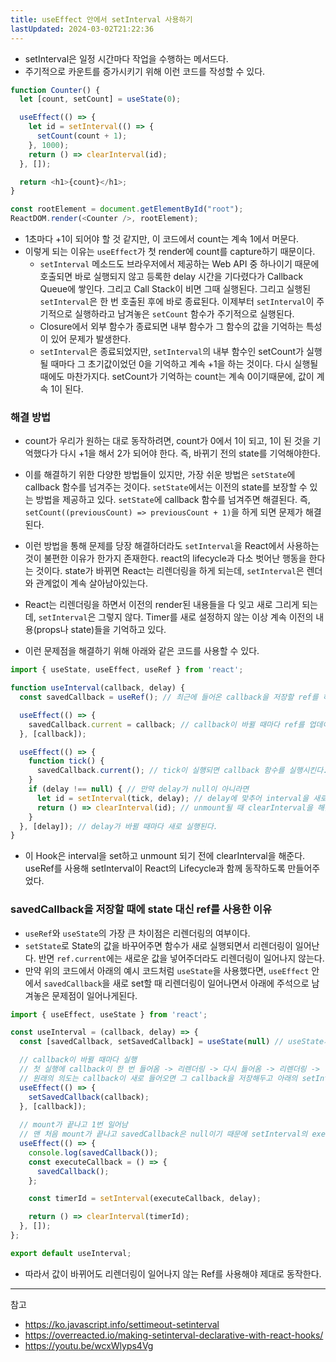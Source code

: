 ```yaml
---
title: useEffect 안에서 setInterval 사용하기
lastUpdated: 2024-03-02T21:22:36
---
```


- setInterval은 일정 시간마다 작업을 수행하는 메서드다. 
- 주기적으로 카운트를 증가시키기 위해 이런 코드를 작성할 수 있다.
  
```js
function Counter() {
  let [count, setCount] = useState(0);

  useEffect(() => {
    let id = setInterval(() => {
      setCount(count + 1);
    }, 1000);
    return () => clearInterval(id);
  }, []);

  return <h1>{count}</h1>;
}

const rootElement = document.getElementById("root");
ReactDOM.render(<Counter />, rootElement);
```

- 1초마다 +1이 되어야 할 것 같지만, 이 코드에서 count는 계속 1에서 머문다.
- 이렇게 되는 이유는 `useEffect`가 첫 render에 count를 capture하기 때문이다. 
  - `setInterval` 메소드도 브라우저에서 제공하는 Web API 중 하나이기 때문에 호출되면 바로 실행되지 않고 등록한 delay 시간을 기다렸다가 Callback Queue에 쌓인다. 그리고 Call Stack이 비면 그때 실행된다. 그리고 실행된 `setInterval`은 한 번 호출된 후에 바로 종료된다. 이제부터 `setInterval`이 주기적으로 실행하라고 남겨놓은 `setCount` 함수가 주기적으로 실행된다. 
  - Closure에서 외부 함수가 종료되면 내부 함수가 그 함수의 값을 기억하는 특성이 있어 문제가 발생한다.
  - `setInterval`은 종료되었지만, `setInterval`의 내부 함수인 setCount가 실행될 때마다 그 초기값이었던 0을 기억하고 계속 +1을 하는 것이다. 다시 실행될 때에도 마찬가지다. setCount가 기억하는 count는 계속 0이기때문에, 값이 계속 1이 된다.

### 해결 방법

- count가 우리가 원하는 대로 동작하려면, count가 0에서 1이 되고, 1이 된 것을 기억했다가 다시 +1을 해서 2가 되어야 한다. 즉, 바뀌기 전의 state를 기억해야한다. 
- 이를 해결하기 위한 다양한 방법들이 있지만, 가장 쉬운 방법은 `setState`에 callback 함수를 넘겨주는 것이다. `setState`에서는 이전의 state를 보장할 수 있는 방법을 제공하고 있다. `setState`에 callback 함수를 넘겨주면 해결된다. 즉, `setCount((previousCount) => previousCount + 1)`을 하게 되면 문제가 해결된다.
  
- 이런 방법을 통해 문제를 당장 해결하더라도 `setInterval`을 React에서 사용하는 것이 불편한 이유가 한가지 존재한다. react의 lifecycle과 다소 벗어난 행동을 한다는 것이다. state가 바뀌면 React는 리렌더링을 하게 되는데, `setInterval`은 렌더와 관계없이 계속 살아남아있는다. 
- React는 리렌더링을 하면서 이전의 render된 내용들을 다 잊고 새로 그리게 되는데, `setInterval`은 그렇지 않다. Timer를 새로 설정하지 않는 이상 계속 이전의 내용(props나 state)들을 기억하고 있다. 
- 이런 문제점을 해결하기 위해 아래와 같은 코드를 사용할 수 있다.
  
```js
import { useState, useEffect, useRef } from 'react';

function useInterval(callback, delay) {
  const savedCallback = useRef(); // 최근에 들어온 callback을 저장할 ref를 하나 만든다.

  useEffect(() => {
    savedCallback.current = callback; // callback이 바뀔 때마다 ref를 업데이트 해준다.
  }, [callback]);

  useEffect(() => {
    function tick() {
      savedCallback.current(); // tick이 실행되면 callback 함수를 실행시킨다.
    }
    if (delay !== null) { // 만약 delay가 null이 아니라면 
      let id = setInterval(tick, delay); // delay에 맞추어 interval을 새로 실행시킨다.
      return () => clearInterval(id); // unmount될 때 clearInterval을 해준다.
    }
  }, [delay]); // delay가 바뀔 때마다 새로 실행된다.
}
```

- 이 Hook은 interval을 set하고 unmount 되기 전에 clearInterval을 해준다. useRef를 사용해 setInterval이 React의 Lifecycle과 함께 동작하도록 만들어주었다. 

### savedCallback을 저장할 때에 state 대신 ref를 사용한 이유

- `useRef`와 `useState`의 가장 큰 차이점은 리렌더링의 여부이다. 
- `setState`로 State의 값을 바꾸어주면 함수가 새로 실행되면서 리렌더링이 일어난다. 반면 `ref.current`에는 새로운 값을 넣어주더라도 리렌더링이 일어나지 않는다.
- 만약 위의 코드에서 아래의 예시 코드처럼 `useState`을 사용했다면, `useEffect` 안에서 `savedCallback`을 새로 set할 때 리렌더링이 일어나면서 아래에 주석으로 남겨놓은 문제점이 일어나게된다.

```js
import { useEffect, useState } from 'react';

const useInterval = (callback, delay) => {
  const [savedCallback, setSavedCallback] = useState(null) // useState사용

  // callback이 바뀔 때마다 실행
  // 첫 실행에 callback이 한 번 들어옴 -> 리렌더링 -> 다시 들어옴 -> 리렌더링 -> .. 무한 반복
  // 원래의 의도는 callback이 새로 들어오면 그 callback을 저장해두고 아래의 setInterval을 다시 실행해주려는 의도
  useEffect(() => {
    setSavedCallback(callback);
  }, [callback]);
  
  // mount가 끝나고 1번 일어남
  // 맨 처음 mount가 끝나고 savedCallback은 null이기 때문에 setInterval의 executeCallback이 제대로 실행되지 않음 (null이기 때문에)
  useEffect(() => {
    console.log(savedCallback());
    const executeCallback = () => {
      savedCallback();
    };

    const timerId = setInterval(executeCallback, delay);

    return () => clearInterval(timerId);
  }, []);
};

export default useInterval;
```

- 따라서 값이 바뀌어도 리렌더링이 일어나지 않는 Ref를 사용해야 제대로 동작한다.

---
참고
- https://ko.javascript.info/settimeout-setinterval
- https://overreacted.io/making-setinterval-declarative-with-react-hooks/
- https://youtu.be/wcxWlyps4Vg